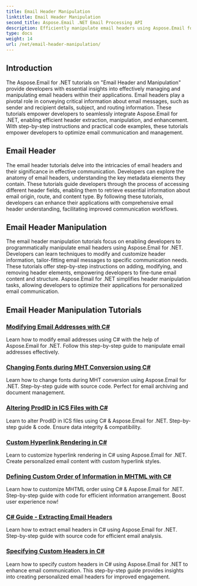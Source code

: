 ```yaml
---
title: Email Header Manipulation
linktitle: Email Header Manipulation
second_title: Aspose.Email .NET Email Processing API
description: Efficiently manipulate email headers using Aspose.Email for .NET tutorials. Learn to extract, modify, and personalize headers for enhanced communication.
type: docs
weight: 14
url: /net/email-header-manipulation/
---
```


## Introduction

The Aspose.Email for .NET tutorials on "Email Header and Manipulation" provide developers with essential insights into effectively managing and manipulating email headers within their applications. Email headers play a pivotal role in conveying critical information about email messages, such as sender and recipient details, subject, and routing information. These tutorials empower developers to seamlessly integrate Aspose.Email for .NET, enabling efficient header extraction, manipulation, and enhancement. With step-by-step instructions and practical code examples, these tutorials empower developers to optimize email communication and management.

## Email Header

The email header tutorials delve into the intricacies of email headers and their significance in effective communication. Developers can explore the anatomy of email headers, understanding the key metadata elements they contain. These tutorials guide developers through the process of accessing different header fields, enabling them to retrieve essential information about email origin, route, and content type. By following these tutorials, developers can enhance their applications with comprehensive email header understanding, facilitating improved communication workflows.

## Email Header Manipulation

The email header manipulation tutorials focus on enabling developers to programmatically manipulate email headers using Aspose.Email for .NET. Developers can learn techniques to modify and customize header information, tailor-fitting email messages to specific communication needs. These tutorials offer step-by-step instructions on adding, modifying, and removing header elements, empowering developers to fine-tune email content and structure. Aspose.Email for .NET simplifies header manipulation tasks, allowing developers to optimize their applications for personalized email communication.

## Email Header Manipulation Tutorials
### [Modifying Email Addresses with C#](./modifying-email-addresses-with-csharp/)
Learn how to modify email addresses using C# with the help of Aspose.Email for .NET. Follow this step-by-step guide to manipulate email addresses effectively.
### [Changing Fonts during MHT Conversion using C#](./changing-fonts-during-mht-conversion-using-csharp/)
Learn how to change fonts during MHT conversion using Aspose.Email for .NET. Step-by-step guide with source code. Perfect for email archiving and document management.
### [Altering ProdID in ICS Files with C#](./altering-prodid-in-ics-files-with-csharp/)
Learn to alter ProdID in ICS files using C# & Aspose.Email for .NET. Step-by-step guide & code. Ensure data integrity & compatibility. 
### [Custom Hyperlink Rendering in C# ](./custom-hyperlink-rendering-in-csharp/)
Learn to customize hyperlink rendering in C# using Aspose.Email for .NET. Create personalized email content with custom hyperlink styles.
### [Defining Custom Order of Information in MHTML with C#](./defining-custom-order-of-information-in-mhtml-with-csharp/)
Learn how to customize MHTML order using C# & Aspose.Email for .NET. Step-by-step guide with code for efficient information arrangement. Boost user experience now!
### [C# Guide - Extracting Email Headers](./csharp-guide-extracting-email-headers/)
Learn how to extract email headers in C# using Aspose.Email for .NET. Step-by-step guide with source code for efficient email analysis. 
### [Specifying Custom Headers in C#](./specifying-custom-headers-in-csharp/)
Learn how to specify custom headers in C# using Aspose.Email for .NET to enhance email communication. This step-by-step guide provides insights into creating personalized email headers for improved engagement.